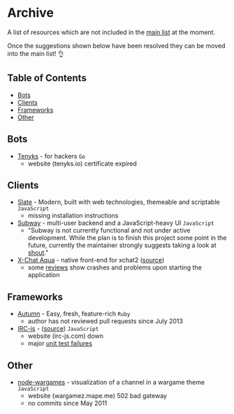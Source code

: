 # Archive

A list of resources which are not included in the [main list](https://github.com/davisonio/awesome-irc) at the moment.

Once the suggestions shown below have been resolved they can be moved into the main list! :ok_hand:

## Table of Contents

- [Bots](#bots)
- [Clients](#clients)
- [Frameworks](#frameworks)
- [Other](#other)

## Bots

- [Tenyks](https://github.com/kyleterry/tenyks) - for hackers `Go`
  - website (tenyks.io) certificate expired

## Clients

- [Slate](https://github.com/slate/slate) - Modern, built with web technologies, themeable and scriptable `JavaScript`
  - missing installation instructions
- [Subway](https://github.com/thedjpetersen/subway) - multi-user backend and a JavaScript-heavy UI `JavaScript`
  - "Subway is not currently functional and not under active development. While the plan is to finish this project some point in the future, currently the maintainer strongly suggests taking a look at [shout](https://github.com/erming/shout)."
- [X-Chat Aqua](https://xchataqua.github.io) - native front-end for xchat2 ([source](https://github.com/xchataqua/xchataqua))
  - some [reviews](https://itunes.apple.com/app/id447521961) show crashes and problems upon starting the application

## Frameworks

- [Autumn](https://github.com/RISCfuture/autumn) - Easy, fresh, feature-rich `Ruby`
  - author has not reviewed pull requests since July 2013
- [IRC-js](https://gf3.github.io/IRC-js/) - ([source](https://github.com/gf3/IRC-js)) `JavaScript`
  - website (irc-js.com) down
  - major [unit test failures](https://github.com/gf3/IRC-js/issues/65)

## Other

- [node-wargames](https://github.com/mape/node-wargames) - visualization of a channel in a wargame theme `JavaScript`
  - website (wargamez.mape.me) 502 bad gateway
  - no commits since May 2011
